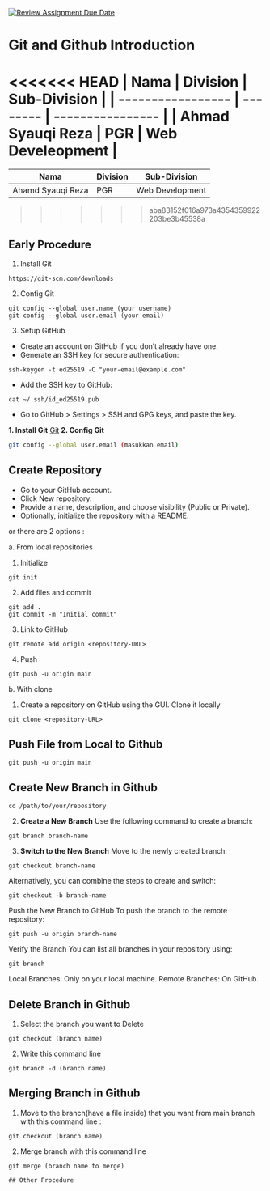 [![Review Assignment Due Date](https://classroom.github.com/assets/deadline-readme-button-22041afd0340ce965d47ae6ef1cefeee28c7c493a6346c4f15d667ab976d596c.svg)](https://classroom.github.com/a/tbEHDGEc)

# Git and Github Introduction

<<<<<<< HEAD
| Nama | Division | Sub-Division |
| ----------------- | -------- | ---------------- |
| Ahmad Syauqi Reza | PGR | Web Develeopment |
=======
| Nama | Division | Sub-Division |
| ----- | ---------- | ---------- |
| Ahamd Syauqi Reza | PGR | Web Development |

> > > > > > > aba83152f016a973a4354359922203be3b45538a

## Early Procedure

1. Install Git

```
https://git-scm.com/downloads
```

2. Config Git

```
git config --global user.name (your username)
git config --global user.email (your email)
```

3. Setup GitHub

- Create an account on GitHub if you don’t already have one.
- Generate an SSH key for secure authentication:

```
ssh-keygen -t ed25519 -C "your-email@example.com"
```

- Add the SSH key to GitHub:

```
cat ~/.ssh/id_ed25519.pub
```

- Go to GitHub > Settings > SSH and GPG keys, and paste the key.

**1. Install Git**
[Git](https://git-scm.com/downloads)
**2. Config Git**

```bash git config --global user.name (masukkan username)
git config --global user.email (masukkan email)
```

## Create Repository

- Go to your GitHub account.
- Click New repository.
- Provide a name, description, and choose visibility (Public or Private).
- Optionally, initialize the repository with a README.

or there are 2 options :

a. From local repositories

1.  Initialize

```
git init
```

2. Add files and commit

```
git add .
git commit -m "Initial commit"
```

3. Link to GitHub

```
git remote add origin <repository-URL>
```

4. Push

```
git push -u origin main
```

b. With clone

1. Create a repository on GitHub using the GUI.
   Clone it locally

```
git clone <repository-URL>
```

## Push File from Local to Github

```
git push -u origin main
```

## Create New Branch in Github

```
cd /path/to/your/repository
```

2. **Create a New Branch**
   Use the following command to create a branch:

```
git branch branch-name
```

3. **Switch to the New Branch**
   Move to the newly created branch:

```
git checkout branch-name
```

Alternatively, you can combine the steps to create and switch:

```
git checkout -b branch-name
```

Push the New Branch to GitHub
To push the branch to the remote repository:

```
git push -u origin branch-name
```

Verify the Branch
You can list all branches in your repository using:

```
git branch
```

Local Branches: Only on your local machine.
Remote Branches: On GitHub.

## Delete Branch in Github

1. Select the branch you want to Delete

```
git checkout (branch name)
```

2. Write this command line

```
git branch -d (branch name)
```

## Merging Branch in Github

1. Move to the branch(have a file inside) that you want from main branch with this command line :

```
git checkout (branch name)
```

2. Merge branch with this command line

```
git merge (branch name to merge)

## Other Procedure
```
